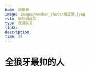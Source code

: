 ```yaml
---
name: 胡思昊
image: images/member_photo/胡思昊.jpeg
role: 嵌软组成员
type: 普通队员
links:
description:
time: 24
---
```


# 全狼牙最帅的人